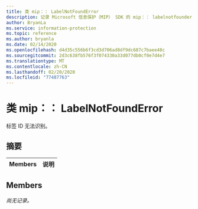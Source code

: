 ```yaml
---
title: 类 mip：： LabelNotFoundError
description: 记录 Microsoft 信息保护（MIP） SDK 的 mip：： labelnotfounderror 类。
author: BryanLa
ms.service: information-protection
ms.topic: reference
ms.author: bryanla
ms.date: 02/14/2020
ms.openlocfilehash: d4d35c556b6f3cd3d706ad8df9dc687c7baee48c
ms.sourcegitcommit: 2d3c638fb576f3f074330a33d077db0cf0e7d4e7
ms.translationtype: MT
ms.contentlocale: zh-CN
ms.lasthandoff: 02/20/2020
ms.locfileid: "77487763"
---
```

# <a name="class-miplabelnotfounderror"></a>类 mip：： LabelNotFoundError 
标签 ID 无法识别。
  
## <a name="summary"></a>摘要
 Members                        | 说明                                
--------------------------------|---------------------------------------------
  
## <a name="members"></a>Members
_尚无记录。_
